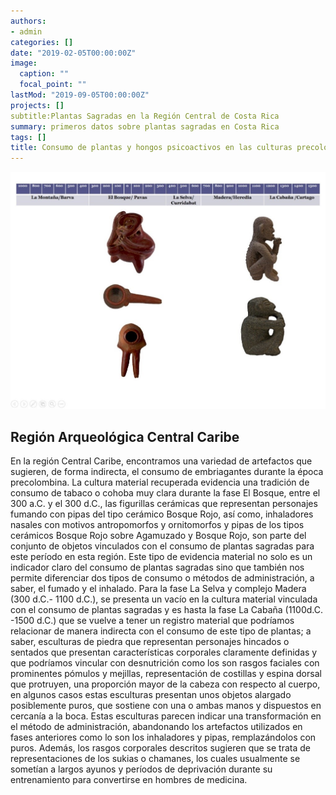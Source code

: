 ```yaml
---
authors:
- admin
categories: []
date: "2019-02-05T00:00:00Z"
image:
  caption: ""
  focal_point: ""
lastMod: "2019-09-05T00:00:00Z"
projects: []
subtitle:Plantas Sagradas en la Región Central de Costa Rica
summary: primeros datos sobre plantas sagradas en Costa Rica
tags: []
title: Consumo de plantas y hongos psicoactivos en las culturas precolombinas de Costa Rica
---
```



![png](./index_1_0.png)




## Región Arqueológica Central Caribe

En la región Central Caribe, encontramos una variedad de artefactos que sugieren, de forma indirecta, el consumo de embriagantes durante la época precolombina. La cultura material recuperada evidencia una tradición de consumo de tabaco o cohoba muy clara durante la fase El Bosque, entre el 300 a.C. y el 300 d.C., las figurillas cerámicas que representan personajes fumando con pipas del tipo cerámico Bosque Rojo, así como, inhaladores nasales con motivos antropomorfos y ornitomorfos y pipas de los tipos cerámicos Bosque Rojo sobre Agamuzado y Bosque Rojo, son parte del conjunto de objetos vinculados con el consumo de plantas sagradas para este período en esta región.
Este tipo de evidencia material no solo es un indicador claro del consumo de plantas sagradas sino que también nos permite diferenciar dos tipos de consumo o métodos de administración, a saber, el fumado y el inhalado.
Para la fase La Selva y complejo Madera (300 d.C.- 1100 d.C.), se presenta un vacío en la cultura material vinculada con el consumo de plantas sagradas y es hasta la fase La Cabaña (1100d.C. -1500 d.C.) que se vuelve a tener un registro material que podríamos relacionar de manera indirecta con el consumo de este tipo de plantas; a saber, esculturas de piedra que representan personajes hincados o sentados que presentan características corporales claramente definidas y que podríamos vincular con desnutrición como los son rasgos faciales con prominentes pómulos y mejillas, representación de costillas y espina dorsal que protruyen, una proporción mayor de la cabeza con respecto al cuerpo, en algunos casos estas esculturas presentan unos objetos alargado posiblemente puros, que sostiene con una o ambas manos y dispuestos en cercanía a la boca.
Estas esculturas parecen indicar una transformación en el método de administración, abandonando los artefactos utilizados en fases anteriores como lo son los inhaladores y pipas, remplazándolos con puros. Además, los rasgos corporales descritos sugieren que se trata de representaciones de los sukias o chamanes, los cuales usualmente se sometían a largos ayunos y períodos de deprivación durante su entrenamiento para convertirse en hombres de medicina.




